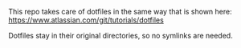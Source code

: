 This repo takes care of dotfiles in the same way that is shown here: https://www.atlassian.com/git/tutorials/dotfiles

Dotfiles stay in their original directories, so no symlinks are needed. 
